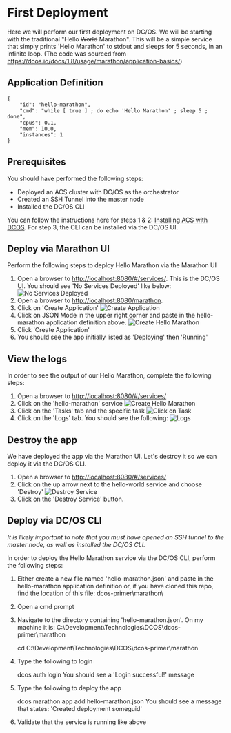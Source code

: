 # First Deployment
Here we will perform our first deployment on DC/OS.  We will be starting with the traditional "Hello ~~World~~ Marathon".  This will be a simple service that simply prints 'Hello Marathon' to stdout and sleeps for 5 seconds, in an infinite loop.  (The code was sourced from <https://dcos.io/docs/1.8/usage/marathon/application-basics/>)

## Application Definition
    {
        "id": "hello-marathon", 
        "cmd": "while [ true ] ; do echo 'Hello Marathon' ; sleep 5 ; done",
        "cpus": 0.1,
        "mem": 10.0,
        "instances": 1
    }
## Prerequisites
You should have performed the following steps:
- Deployed an ACS cluster with DC/OS as the orchestrator
- Created an SSH Tunnel into the master node
- Installed the DC/OS CLI

You can follow the instructions here for steps 1 & 2: [Installing ACS with DCOS](http://www.deveducate.com/Module/1015).  For step 3, the CLI can be installed via the DC/OS UI.

## Deploy via Marathon UI
Perform the following steps to deploy Hello Marathon via the Marathon UI
1. Open a browser to <http://localhost:8080/#/services/>.  This is the DC/OS UI.  You should see 'No Services Deployed' like below:
![No Services Deployed](https://raw.githubusercontent.com/robbagby/dcos-primer/master/images/dcosdcos-no-services.jpg)
2. Open a browser to <http://localhost:8080/marathon>.
3. Click on 'Create Application'
![Create Application](https://raw.githubusercontent.com/robbagby/dcos-primer/master/images/marathon-create-application.jpg)
4. Click on JSON Mode in the upper right corner and paste in the hello-marathon application definition above.
![Create Hello Marathon](https://raw.githubusercontent.com/robbagby/dcos-primer/master/images/marathon-new-hello-marathon.jpg)
5. Click 'Create Application'
6. You should see the app initially listed as 'Deploying' then 'Running'

## View the logs
In order to see the output of our Hello Marathon, complete the following steps:
1. Open a browser to <http://localhost:8080/#/services/>
2. Click on the 'hello-marathon' service
![Create Hello Marathon](https://raw.githubusercontent.com/robbagby/dcos-primer/master/images/dcos-list-hello-marathon.jpg)
3. Click on the 'Tasks' tab and the specific task 
![Click on Task](https://raw.githubusercontent.com/robbagby/dcos-primer/master/images/dcos-hello-task.jpg)
4. Click on the 'Logs' tab.  You should see the following:
![Logs](https://raw.githubusercontent.com/robbagby/dcos-primer/master/images/dcos-hello-marathon-logs.jpg)

## Destroy the app
We have deployed the app via the Marathon UI.  Let's destroy it so we can deploy it via the DC/OS CLI.
1. Open a browser to <http://localhost:8080/#/services/>
2. Click on the up arrow next to the hello-world service and choose 'Destroy'
![Destroy Service](https://raw.githubusercontent.com/robbagby/dcos-primer/master/images/dcos-hello-marathon-logs.jpg)
3. Click on the 'Destroy Service' button.

## Deploy via DC/OS CLI
_It is likely important to note that you must have opened an SSH tunnel to the master node, as well as installed the DC/OS CLI._

In order to deploy the Hello Marathon service via the DC/OS CLI, perform the following steps:
1. Either create a new file named 'hello-marathon.json' and paste in the hello-marathon application definition or, if you have cloned this repo, find the location of this file: dcos-primer\marathon\
2. Open a cmd prompt
3. Navigate to the directory containing 'hello-marathon.json'.  On my machine it is: C:\Development\Technologies\DCOS\dcos-primer\marathon    


    cd C:\Development\Technologies\DCOS\dcos-primer\marathon
    
4. Type the following to login


    dcos auth login
You should see a 'Login successful!' message
5. Type the following to deploy the app


    dcos marathon app add hello-marathon.json
You should see a message that states: 'Created deployment someguid'
6. Validate that the service is running like above
